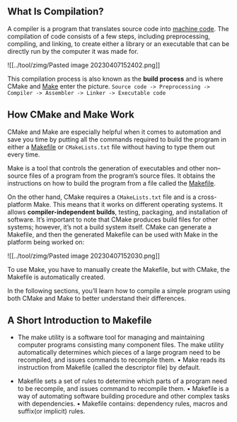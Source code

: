 ## What Is Compilation?

A compiler is a program that translates source code into [machine code](https://earthly.dev/blog/compiling-containers-dockerfiles-llvm-and-buildkit). The compilation of code consists of a few steps, including preprocessing, compiling, and linking, to create either a library or an executable that can be directly run by the computer it was made for.

![[../tool/zimg/Pasted image 20230407152402.png]]

This compilation process is also known as the **build process** and is where CMake and [Make](https://earthly.dev/blog/using-cmake) enter the picture. `Source code -> Preprocessing -> Compiler -> Assembler -> Linker -> Executable code`

## How CMake and Make Work

CMake and Make are especially helpful when it comes to automation and save you time by putting all the commands required to build the program in either a [Makefile](https://earthly.dev/blog/using-cmake) or `CMakeLists.txt` file without having to type them out every time.

Make is a tool that controls the generation of executables and other non–source files of a program from the program’s source files. It obtains the instructions on how to build the program from a file called the [Makefile](https://makefiletutorial.com/).

On the other hand, CMake requires a `CMakeLists.txt` file and is a cross-platform Make. This means that it works on different operating systems. It allows **compiler-independent builds**, testing, packaging, and installation of software. It’s important to note that CMake produces build files for other systems; however, it’s not a build system itself. CMake can generate a Makefile, and then the generated Makefile can be used with Make in the platform being worked on:

![[../tool/zimg/Pasted image 20230407152030.png]]

To use Make, you have to manually create the Makefile, but with CMake, the Makefile is automatically created.

In the following sections, you’ll learn how to compile a simple program using both CMake and Make to better understand their differences.

## A Short Introduction to Makefile

- The make utility is a software tool for managing and maintaining computer programs consisting many component files. The make utility automatically determines which pieces of a large program need to be recompiled, and issues commands to recompile them. • Make reads its instruction from Makefile (called the descriptor file) by default. 

- Makefile sets a set of rules to determine which parts of a program need to be recompile, and issues command to recompile them. • Makefile is a way of automating software building procedure and other complex tasks with dependencies. • Makefile contains: dependency rules, macros and suffix(or implicit) rules.



